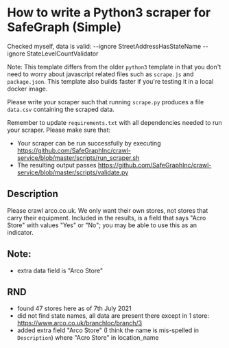 # How to write a Python3 scraper for SafeGraph (Simple)


Checked myself, data is valid: --ignore StreetAddressHasStateName --ignore StateLevelCountValidator

Note: This template differs from the older `python3` template in that you don't need to worry about javascript related files such as `scrape.js` and `package.json`. This template also builds faster if you're testing it in a local docker image.

Please write your scraper such that running `scrape.py` produces a file `data.csv` containing the scraped data.

Remember to update `requirements.txt` with all dependencies needed to run your scraper. 
Please make sure that:
* Your scraper can be run successfully by executing https://github.com/SafeGraphInc/crawl-service/blob/master/scripts/run_scraper.sh 
* The resulting output passes https://github.com/SafeGraphInc/crawl-service/blob/master/scripts/validate.py

## Description

Please crawl arco.co.uk. We only want their own stores, not stores that carry their equipment. Included in the results, is a field that says "Acro Store" with values "Yes" or "No"; you may be able to use this as an indicator.

## Note:

- extra data field is "Arco Store"

## RND

- found 47 stores here as of 7th July 2021 
- did not find state names, all data are present there except in 1 store: https://www.arco.co.uk/branchloc/branch/3
- added extra field "Arco Store" (I think the name is mis-spelled in `Description`) where "Acro Store" in location_name
